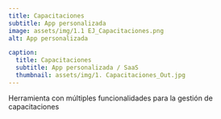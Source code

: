 ```yaml
---
title: Capacitaciones
subtitle: App personalizada
image: assets/img/1.1 EJ_Capacitaciones.png
alt: App personalizada

caption:
  title: Capacitaciones
  subtitle: App personalizada / SaaS
  thumbnail: assets/img/1. Capacitaciones_Out.jpg 
---
```

Herramienta con múltiples funcionalidades para la gestión de capacitaciones


